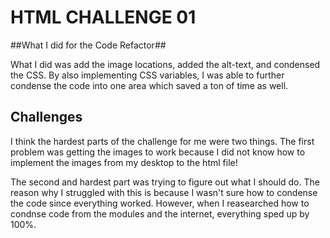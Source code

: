 # HTML CHALLENGE 01

##What I did for the Code Refactor##

What I did was add the image locations, added the alt-text, and condensed the CSS. By also implementing CSS variables, I was able to further condense the code into one area which saved a ton of time as well.

## Challenges ##

I think the hardest parts of the challenge for me were two things. The first problem was getting the images to work because I did not know how to implement the images from my desktop to the html file!

The second and hardest part was trying to figure out what I should do. The reason why I struggled with this is because I wasn't sure how to condense the code since everything worked. However, when I reasearched how to condnse code from the modules and the internet, everything sped up by 100%.